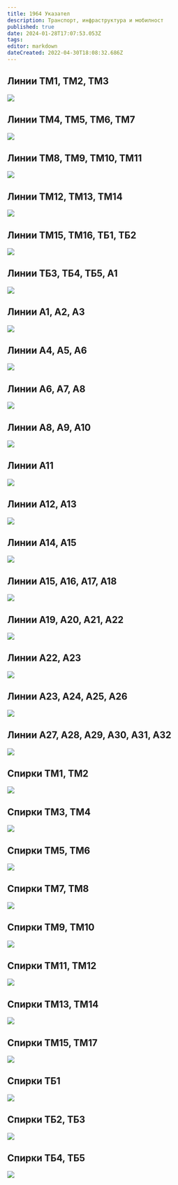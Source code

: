 ```yaml
---
title: 1964 Указател
description: Транспорт, инфраструктура и мобилност
published: true
date: 2024-01-28T17:07:53.053Z
tags: 
editor: markdown
dateCreated: 2022-04-30T18:08:32.686Z
---
```


## Линии ТМ1, ТМ2, ТМ3

![](/литература/справочници-пътеводители/1964/1964-01.jpg)

## Линии ТМ4, ТМ5, ТМ6, ТМ7

![](/литература/справочници-пътеводители/1964/1964-02.jpg)

## Линии ТМ8, ТМ9, ТМ10, ТМ11

![](/литература/справочници-пътеводители/1964/1964-03.jpg)

## Линии ТМ12, ТМ13, ТМ14

![](/литература/справочници-пътеводители/1964/1964-04.jpg)

## Линии ТМ15, ТМ16, ТБ1, ТБ2

![](/литература/справочници-пътеводители/1964/1964-05.jpg)

## Линии ТБ3, ТБ4, ТБ5, А1

![](/литература/справочници-пътеводители/1964/1964-06.jpg)

## Линии А1, А2, А3

![](/литература/справочници-пътеводители/1964/1964-07.jpg)

## Линии А4, А5, А6

![](/литература/справочници-пътеводители/1964/1964-08.jpg)

## Линии А6, А7, А8

![](/литература/справочници-пътеводители/1964/1964-09.jpg)

## Линии А8, А9, А10

![](/литература/справочници-пътеводители/1964/1964-10.jpg)

## Линии А11

![](/литература/справочници-пътеводители/1964/1964-11.jpg)

## Линии А12, А13

![](/литература/справочници-пътеводители/1964/1964-12.jpg)

## Линии А14, А15

![](/литература/справочници-пътеводители/1964/1964-13.jpg)

## Линии А15, А16, А17, А18

![](/литература/справочници-пътеводители/1964/1964-14.jpg)

## Линии А19, А20, А21, А22

![](/литература/справочници-пътеводители/1964/1964-15.jpg)

## Линии А22, А23

![](/литература/справочници-пътеводители/1964/1964-16.jpg)

## Линии А23, А24, А25, А26

![](/литература/справочници-пътеводители/1964/1964-17.jpg)

## Линии А27, А28, А29, А30, А31, А32

![](/литература/справочници-пътеводители/1964/1964-18.jpg)

## Спирки ТМ1, ТМ2

![](/литература/справочници-пътеводители/1964/1964-19.jpg)

## Спирки ТМ3, ТМ4

![](/литература/справочници-пътеводители/1964/1964-20.jpg)

## Спирки ТМ5, ТМ6

![](/литература/справочници-пътеводители/1964/1964-21.jpg)

## Спирки ТМ7, ТМ8

![](/литература/справочници-пътеводители/1964/1964-22.jpg)

## Спирки ТМ9, ТМ10

![](/литература/справочници-пътеводители/1964/1964-23.jpg)

## Спирки ТМ11, ТМ12

![](/литература/справочници-пътеводители/1964/1964-24.jpg)

## Спирки ТМ13, ТМ14

![](/литература/справочници-пътеводители/1964/1964-25.jpg)

## Спирки ТМ15, ТМ17

![](/литература/справочници-пътеводители/1964/1964-26.jpg)

## Спирки ТБ1

![](/литература/справочници-пътеводители/1964/1964-27.jpg)

## Спирки ТБ2, ТБ3

![](/литература/справочници-пътеводители/1964/1964-28.jpg)

## Спирки ТБ4, ТБ5

![](/литература/справочници-пътеводители/1964/1964-29.jpg)